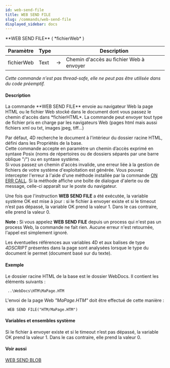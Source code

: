 ```yaml
---
id: web-send-file
title: WEB SEND FILE
slug: /commands/web-send-file
displayed_sidebar: docs
---
```


<!--REF #_command_.WEB SEND FILE.Syntax-->**WEB SEND FILE** ( *fichierWeb* )<!-- END REF-->
<!--REF #_command_.WEB SEND FILE.Params-->
| Paramètre | Type |  | Description |
| --- | --- | --- | --- |
| fichierWeb | Text | &#8594;  | Chemin d'accès au fichier Web à envoyer |

<!-- END REF-->

*Cette commande n'est pas thread-safe, elle ne peut pas être utilisée dans du code préemptif.*


#### Description 

<!--REF #_command_.WEB SEND FILE.Summary-->La commande **WEB SEND FILE** envoie au navigateur Web la page HTML ou le fichier Web stocké dans le document dont vous passez le chemin d'accès dans *fichierHTML*.<!-- END REF--> La commande peut envoyer tout type de fichier pris en charge par les navigateurs Web (pages html mais aussi fichiers xml ou txt, images jpeg, tiff...)

Par défaut, 4D recherche le document à l'intérieur du dossier racine HTML, défini dans les Propriétés de la base.   
Cette commande accepte en paramètre un chemin d’accès exprimé en syntaxe Posix (noms de répertoires ou de dossiers séparés par une barre oblique "/") ou en syntaxe système.  
Si vous passez un chemin d'accès invalide, une erreur liée à la gestion de fichiers de votre système d'exploitation est générée. Vous pouvez intercepter l'erreur à l'aide d'une méthode installée par la commande [ON ERR CALL](on-err-call.md). Si la méthode affiche une boîte de dialogue d'alerte ou de message, celle-ci apparaît sur le poste du navigateur.

Une fois que l'instruction **WEB SEND FILE** a été exécutée, la variable système OK est mise à jour : si le fichier à envoyer existe et si le timeout n’est pas dépassé, la variable OK prend la valeur 1\. Dans le cas contraire, elle prend la valeur 0.

**Note :** Si vous appelez **WEB SEND FILE** depuis un process qui n'est pas un process Web, la commande ne fait rien. Aucune erreur n'est retournée, l'appel est simplement ignoré. 

Les éventuelles références aux variables 4D et aux balises de type *4DSCRIPT* présentes dans la page sont analysées lorsque le type du document le permet (document basé sur du texte). 

#### Exemple 

Le dossier racine HTML de la base est le dossier WebDocs. Il contient les éléments suivants :

```4d
 ..\WebDocs\HTM\MaPage.HTM
```

L'envoi de la page Web *"MaPage.HTM"* doit être effectué de cette manière :

```4d
 WEB SEND FILE("HTM/MaPage.HTM")
```

#### Variables et ensembles système 

Si le fichier à envoyer existe et si le timeout n’est pas dépassé, la variable OK prend la valeur 1\. Dans le cas contraire, elle prend la valeur 0.

#### Voir aussi 

[WEB SEND BLOB](web-send-blob.md)  